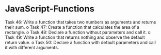 # JavaScript-Functions
Task 46: Write a function that takes two numbers as arguments and returns their 
sum.
o Task 47: Create a function that calculates the area of a rectangle.
o Task 48: Declare a function without parameters and call it.
o Task 49: Write a function that returns nothing and observe the default return 
value.
o Task 50: Declare a function with default parameters and call it with different 
arguments.
